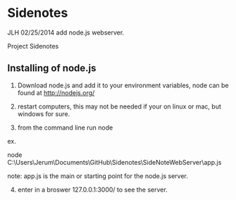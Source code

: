 Sidenotes
=========

JLH 02/25/2014 add node.js webserver.


Project Sidenotes





Installing of node.js
----------------------

1. Download node.js and add it to your environment variables, node can be found at http://nodejs.org/

2. restart computers, this may not be needed if your on linux or mac, but windows for sure.

3. from the command line run node <file name>

ex. 

node C:\Users\Jerum\Documents\GitHub\Sidenotes\SideNoteWebServer\app.js

note: app.js is the main or starting point for the node.js server.

4. enter in a broswer 127.0.0.1:3000/ to see the server.


